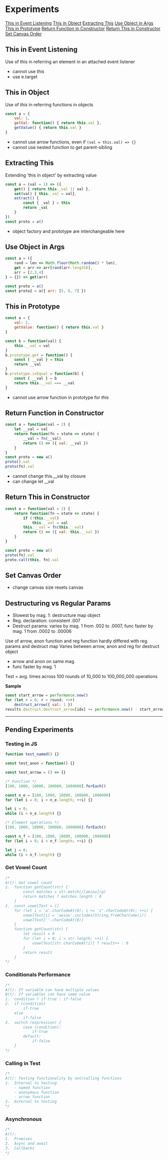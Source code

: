 # Experiments

[This in Event Listening](#this-in-event-listening)
[This in Object](#this-in-object)
[Extracting This](#extracting-this)
[Use Object in Args](#use-object-in-args)
[This in Prototype](#this-in-prototype)
[Return Function in Constructor](#return-function-in-constructor)
[Return This in Constructor](#return-this-in-constructor)
[Set Canvas Order](#set-canvas-order)

## This in Event Listening
Use of this in referring an element in an attached event listener
- cannot use _this_
- use e.target

## This in Object
Use of _this_ in referring functions in objects
```js
const a = {
    val: 1,
    getVal: function() { return this.val },
    getValue() { return this.val }
}
```
- cannot use arrow functions, even if ```(val = this.val) => {}```
- cannot use nested function to get parent-sibling

## Extracting This
Extending 'this in object' by extracting value
```js
const a = (val = 1) => ({
    get() { return this._val || val },
    set(val) { this._val = val},
    extract() {
        const { _val } = this
        return _val
    }
})
const proto = a()
```
- object factory and prototype are interchangeable here

## Use Object in Args
```js
const a = ({
    rand = len => Math.floor(Math.random() * len),
    get = arr => arr[rand(arr.length)],
    arr = [2,3,4]
} = {}) => get(arr)

const proto = a()
const proto2 = a({ arr: [5, 6, 7] })
```

## This in Prototype
```js
const a = {
    val: 2,
    getValue: function() { return this.val }
}

const b = function(val) {
    this.__val = val
}
b.prototype.get = function() {
    const { __val } = this
    return __val
}
b.prototype.isEqual = function(b) {
    const { __val } = b
    return this.__val === __val
}
```
- cannot use arrow function in prototype for _this_

## Return Function in Constructor
```js
const a = function(val = 2) {
    let __val = val
    return function(fn = state => state) {
        __val = fn(__val)
        return () => ({ val: __val })
    }
}
const proto = new a()
proto().val
proto(fn).val
```
- cannot change this.__val by closure
- can change let __val

## Return This in Constructor
```js
const a = function(val = 2) {
    return function(fn = state => state) {
        if (!this.__val)
            this.__val = val
        this.__val = fn(this.__val)
        return () => ({ val: this.__val })
    }
}

const proto = new a()
proto(fn).val
proto.call(this, fn).val
```

## Set Canvas Order
- change canvas size resets canvas

## Destructuring vs Regular Params
- Slowest by mag. 1: destructure map object
- Reg. declaration: consistent .007
- Destruct params: varies by mag. 1 from .002 to .0007, func faster by mag. 1 from .0002 to .00006

Use of arrow, anon function and reg function hardly differed with reg. params and destruct map
Varies between arrow, anon and reg for destruct object
- arrow and anon on same mag.
- func faster by mag. 1

Test = avg. times across 100 rounds of 10_000 to 100_000_000 operations

**Sample**
```js
const start_arrow = performance.now()
for (let r = 0; r < round; ++r)
    destruct_arrow({ val: 1 })
results.destruct.destruct_arrow[idx] += performance.now() - start_arrow
```

-----------------------------------------

## Pending Experiments

### Testing in JS
```js
function test_named() {}

const test_anon = function() {}

const test_arrow = () => {}

/* Function */
[100, 1000, 10000, 100000, 1000000].forEach()

const n_e = [100, 1000, 10000, 100000, 1000000]
for (let i = 0; i < n_e.length; ++i) {}

let i = 0;
while (i < n_e.length) {}

/* Element operations */
[100, 1000, 10000, 100000, 1000000].forEach()

const n_f = [100, 1000, 10000, 100000, 1000000]
for (let i = 0; i < n_f.length; ++i) {}

let j = 0;
while (i < n_f.length) {}
```

### Get Vowel Count
```js
/*
A(t): Get vowel count
1.  function getCount(str) {
        const matches = str.match(/[aeiou]/g)
        return matches ? matches.length : 0
    }
2.  const vowelTest = []
    for (let i = 'a'.charCodeAt(0); i <= 'z'.charCodeAt(0); ++i) {
        vowelTest[i] = 'aeiou'.includes(String.fromCharCode(i))
        vowelTest[''.charCodeAt(0)]
    }
    function getCount(str) {
        let result = 0
        for (let i = 0; i < str.length; ++i) {
            vowelTest[str.charCodeAt(i)] ? result++ : 0
        }
        return result
    }
*/
```

### Conditionals Performance
```js
/*
A(t): If variable can have multiple values
B(t): If variables can have same value
1.  condition ? if-true : if-false
2.  if (condition)
        if-true
    else
        if-false
3.  switch (expression) {
        case (condition):
            if-true
        default:
            if-false
    }
*/
```

### Calling in Test
```js
/*
A(t): Testing functionality by not/calling functions
1.  Internal to testing
    - named function
    - anonymous function
    - arrow function
2.  External to testing
*/
```

### Asynchronous
```js
/*
A(t):
1.  Promises
2.  Async and await
3.  Callbacks
*/
```